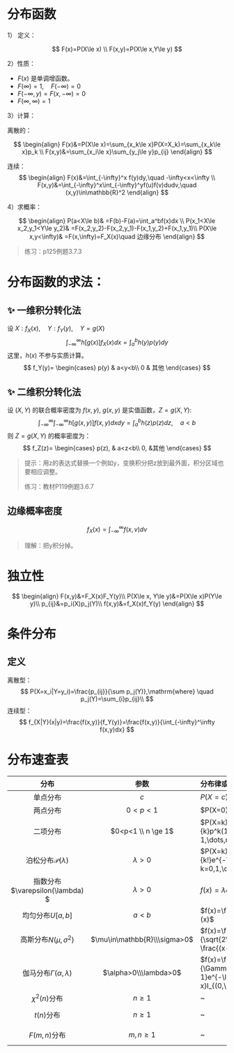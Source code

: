 # 分布函数

1） 定义：

$$
F(x)=P(X\le x) \\
F(x,y)=P(X\le x,Y\le y)
$$

2）性质：

- $F(x)$ 是单调增函数。
- $F(\infty)=1,\quad F(-\infty)=0$
- $F(-\infty,y)=F(x,-\infty)=0$
- $F(\infty,\infty)=1$

3）计算：

离散的：

$$
\begin{align}
F(x)&=P(X\le x)=\sum_{x_k\le x}P(X=X_k)=\sum_{x_k\le x}p_k \\
F(x,y)&=\sum_{x_i\le x}\sum_{y_j\le y}p_{ij}
\end{align}
$$

连续：
$$
\begin{align}
F(x)&=\int_{-\infty}^x f(y)dy,\quad -\infty<x<\infty \\
F(x,y)&=\int_{-\infty}^x\int_{-\infty}^yf(u)f(v)dudv,\quad (x,y)\in\mathbb{R}^2
\end{align}
$$

4）求概率：

$$
\begin{align}
P(a<X\le b)& =F(b)-F(a)=\int_a^bf(x)dx \\
P(x_1<X\le x_2,y_1<Y\le y_2)& =F(x_2,y_2)-F(x_2,y_1)-F(x_1,y_2)+F(x_1,y_1)\\
P(X\le x,y<\infty)& =F(x,\infty)=F_X(x)\quad 边缘分布
\end{align}
$$

> 练习：p125例题3.7.3

# 分布函数的求法：

## :sparkles: 一维积分转化法

设 $X:f_X(x),\quad Y:f_Y(y),\quad Y=g(X)$
$$
\int_{-\infty}^\infty h[g(x)]f_X(x)dx=\int_a^b h(y)p(y)dy
$$
这里，$h(x)$ 不参与实质计算。
$$
f_Y(y)=
\begin{cases}
p(y) & a<y<b\\
0    & 其他
\end{cases}
$$

##  :sparkles: 二维积分转化法

设 $(X,Y)$ 的联合概率密度为 $f(x,y)$, $g(x,y)$ 是实值函数，$Z=g(X,Y)$:
$$
\int_{-\infty}^\infty\int_{-\infty}^\infty h[g(x,y)]f(x,y)dxdy=\int_a^bh(z)p(z)dz,\quad a<b
$$
则 $Z=g(X,Y)$ 的概率密度为：
$$
f_Z(z)=
\begin{cases}
p(z), & a<z<b\\
0, &其他
\end{cases}
$$

> 提示：用z的表达式替换一个例如y，变换积分把z放到最外面，积分区域也要相应调整。
>
> 练习：教材P119例题3.6.7

## 边缘概率密度

$$
f_X(x)=\int_{-\infty}^\infty f(x,v)dv
$$

> 理解：把y积分掉。

# 独立性

$$
\begin{align}
F(x,y)&=F_X(x)F_Y(y)\\
P(X\le x, Y\le y)&=P(X\le x)P(Y\le y)\\
p_{ij}&=p_i(X)p_j(Y)\\
f(x,y)&=f_X(x)f_Y(y)
\end{align}
$$

# 条件分布

## 定义

离散型：
$$
P(X=x_i|Y=y_i)=\frac{p_{ij}}{\sum p_j(Y)},\mathrm{where} \quad p_j(Y)=\sum_{i}p_{ij}\\
$$
连续型：
$$
f_{X|Y}(x|y)=\frac{f(x,y)}{f_Y(y)}=\frac{f(x,y)}{\int_{-\infty}^\infty f(x,y)dx}
$$


# 分布速查表


|               分布               |             参数             | 分布律或概率密度                                             |           期望           | 方差                       |
| :------------------------------: | :--------------------------: | :----------------------------------------------------------- | :----------------------: | -------------------------- |
|             单点分布             |             $c$              | $P(X=c)=1$                                                   |            c             | 0                          |
|             两点分布             |           $0<p<1$            | $P(X=0)=1-p; \\ P(X=1)=p$                                    |           $p$            | $p(1-p)$                   |
|             二项分布             |      $0<p<1 \\ n \ge 1$      | $P(X=k)=\binom{n}{k}p^k(1-p)^{n-k} \\ k=0, 1,\dots,n$        |           $np$           | $np(1-p)$                  |
|  泊松分布$\mathscr{P}(\lambda)$  |         $\lambda >0$         | $P(X=k)=\frac{\lambda^k}{k!}e^{-\lambda} \\ k=0,1,\dots$     |        $\lambda$         | $\lambda$                  |
| 指数分布$\varepsilon(\lambda) $  |         $\lambda >0$         | $f(x)=\lambda e^{-\lambda x},x\in(0,\infty)$                 |   $\frac{1}{\lambda}$    | $\frac{1}{\lambda^2}$      |
|         均匀分布$U[a,b]$         |           $a < b$            | $f(x)=\frac{1}{b-a}I_{[a,b]}(x)$                             |     $\frac{a+b}{2}$      | $\frac{(b-a)^2}{12}$       |
|    高斯分布$N(\mu,\sigma^2)$     | $\mu\in\mathbb{R}\\\sigma>0$ | $f(x)=\frac{1}{\sqrt{2\pi}\sigma}e^{-\frac{(x-\mu)^2}{2}}$   |          $\mu$           | $\sigma^2$                 |
| 伽马分布$\Gamma(\alpha,\lambda)$ |    $\alpha>0\\\lambda>0$     | $f(x)=\frac{\lambda^\alpha}{\Gamma(\alpha)}x^{\alpha-1}e^{-\lambda x}I_{(0,\infty)}(x)$ | $\frac{\alpha}{\lambda}$ | $\frac{\alpha}{\lambda^2}$ |
|         $\chi^2(n)$分布          |          $n \ge 1$           | ~                                                            |           $n$            | $2n$                       |
|            $t(n)$分布            |          $n \ge 1$           | ~                                                            |        $0,(n>1)$         | $\frac{n}{n-2},(n>2)$      |
|           $F(m,n)$分布           |          $m,n\ge1$           | ~                                                            |  $\frac{n}{n-2},(n>2)$   | ~                          |

